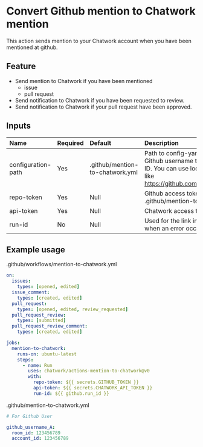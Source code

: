 # Convert Github mention to Chatwork mention

This action sends mention to your Chatwork account when you have been mentioned at github.

## Feature

- Send mention to Chatwork if you have been mentioned
  - issue
  - pull request
- Send notification to Chatwork if you have been requested to review.
- Send notification to Chatwork if your pull request have been approved.

## Inputs

| Name               | Required | Default                         | Description                                                                                                                                                 |
|:-------------------| :------- |:--------------------------------|:------------------------------------------------------------------------------------------------------------------------------------------------------------|
| configuration-path | Yes      | .github/mention-to-chatwork.yml | Path to config-yaml-file to convert Github username to Chatwork member ID. You can use local file path or URL like https://github.com/path/to/yaml_raw_file |
| repo-token         | Yes      | Null                            | Github access token to fetch .github/mention-to-chatwork.yml file.                                                                                          |
| api-token          | Yes       | Null                            | Chatwork access token.                                                                                                                                      |
| run-id             | No       | Null                            | Used for the link in the error message when an error occurs.                                                                                                |

## Example usage

.github/workflows/mention-to-chatwork.yml

```yml
on:
  issues:
    types: [opened, edited]
  issue_comment:
    types: [created, edited]
  pull_request:
    types: [opened, edited, review_requested]
  pull_request_review:
    types: [submitted]
  pull_request_review_comment:
    types: [created, edited]

jobs:
  mention-to-chatwork:
    runs-on: ubuntu-latest
    steps:
      - name: Run
        uses: chatwork/actions-mention-to-chatwork@v0
        with:
          repo-token: ${{ secrets.GITHUB_TOKEN }}
          api-token: ${{ secrets.CHATWORK_API_TOKEN }}
          run-id: ${{ github.run_id }}
```

.github/mention-to-chatwork.yml

```yml
# For Github User

github_username_A: 
  room_id: 123456789
  account_id: 123456789
```
